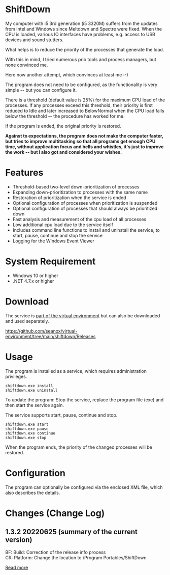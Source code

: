 # ShiftDown
My computer with i5 3rd generation (i5 3320M) suffers from the updates from
Intel and Windows since Meltdown and Spectre were fixed. When the CPU is
loaded, various IO interfaces have problems, e.g.  access to USB devices and
sound stutters.

What helps is to reduce the priority of the processes that generate the load.

With this in mind, I tried numerous prio tools and process managers, but none
convinced me.

Here now another attempt, which convinces at least me :-)

The program does not need to be configured, as the functionality is very simple
-- but you can configure it.

There is a threshold (default value is 25%) for the maximum CPU load of the
processes. If any processes exceed this threshold, their priority is first
reduced to Idle and later increased to BelowNormal when the CPU load falls
below the threshold -- the procedure has worked for me.

If the program is ended, the original priority is restored.

__Against to expectations, the program does not make the computer faster, but
tries to improve multitasking so that all programs get enough CPU time, without
application focus and bells and whistles, it's just to improve the work -- but
I also got and considered your wishes.__


# Features
- Threshold-based two-level down-prioritization of processes
- Expanding down-prioritization to processes with the same name
- Restoration of prioritization when the service is ended
- Optional configuration of processes when prioritization is suspended
- Optional configuration of processes that should always be prioritized down
- Fast analysis and measurement of the cpu load of all processes
- Low additional cpu load due to the service itself
- Includes command line functions to install and uninstall the service, to
  start, pause, continue and stop the service
- Logging for the Windows Event Viewer


# System Requirement
- Windows 10 or higher
- .NET 4.7.x or higher


# Download
The service is [part of the virtual environment](https://github.com/seanox/virtual-environment/tree/main/platform/Resources/platform/Program%20Portables/ShiftDown)
but can also be downloaded and used separately.

https://github.com/seanox/virtual-environment/tree/main/shiftdown/Releases


# Usage
The program is installed as a service, which requires administration
privileges.

```
shiftdown.exe install
shiftdown.exe uninstall
```

To update the program: Stop the service, replace the program file (exe) and
then start the service again.

The service supports start, pause, continue and stop.

```
shiftdown.exe start
shiftdown.exe pause
shiftdown.exe continue
shiftdown.exe stop
```

When the program ends, the priority of the changed processes will be restored.


# Configuration
The program can optionally be configured via the enclosed XML file, which also
describes the details.


# Changes (Change Log)
## 1.3.2 20220625 (summary of the current version)  
BF: Build: Correction of the release info process  
CR: Platform: Change the location to /Program Portables/ShiftDown  

[Read more](https://raw.githubusercontent.com/seanox/virtual-environment/master/shiftdown/CHANGES)

